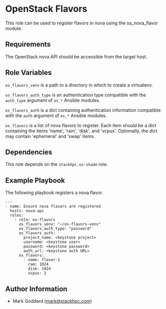 OpenStack Flavors
=================

This role can be used to register flavors in nova using the
os\_nova\_flavor module.

Requirements
------------

The OpenStack nova API should be accessible from the target host.

Role Variables
--------------

`os_flavors_venv` is a path to a directory in which to create a
virtualenv.

`os_flavors_auth_type` is an authentication type compatible with
the `auth_type` argument of `os_*` Ansible modules.

`os_flavors_auth` is a dict containing authentication information
compatible with the `auth` argument of `os_*` Ansible modules.

`os_flavors` is a list of nova flavors to register. Each item should be a
dict containing the items 'name', 'ram', 'disk', and 'vcpus'. Optionally, the
dict may contain 'ephemeral' and 'swap' items.

Dependencies
------------

This role depends on the `stackhpc.os-shade` role.

Example Playbook
----------------

The following playbook registers a nova flavor.

    ---
    - name: Ensure nova flavors are registered
      hosts: nova-api
      roles:
        - role: os-flavors
          os_flavors_venv: "~/os-flavors-venv"
          os_flavors_auth_type: "password"
          os_flavors_auth:
            project_name: <keystone project>
            username: <keystone user>
            password: <keystone password>
            auth_url: <keystone auth URL>
          os_flavors:
            - name: flavor-1
              ram: 1024
              disk: 1024
              vcpus: 2

Author Information
------------------

- Mark Goddard (<mark@stackhpc.com>)
